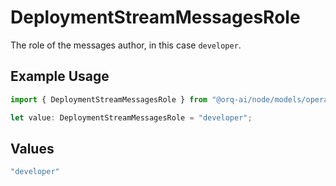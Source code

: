 # DeploymentStreamMessagesRole

The role of the messages author, in this case  `developer`.

## Example Usage

```typescript
import { DeploymentStreamMessagesRole } from "@orq-ai/node/models/operations";

let value: DeploymentStreamMessagesRole = "developer";
```

## Values

```typescript
"developer"
```